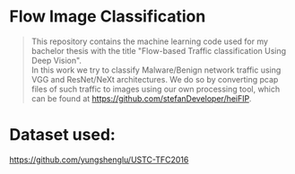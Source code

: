 # Flow Image Classification
> This repository contains the machine learning code used for my bachelor thesis with the title "Flow-based Traffic classification Using
Deep Vision". <br>
In this work we try to classify Malware/Benign network traffic using VGG and ResNet/NeXt architectures.
We do so by converting pcap files of such traffic to images using our own processing tool, which can be found at https://github.com/stefanDeveloper/heiFIP.
# Dataset used:
https://github.com/yungshenglu/USTC-TFC2016
